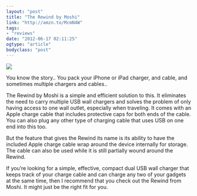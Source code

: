 ```yaml
---
layout: "post"
title: "The Rewind by Moshi"
link: "http://amzn.to/McmN4W"
tags: 
- "reviews"
date: "2012-06-17 02:11:25"
ogtype: "article"
bodyclass: "post"
---
```


![](http://cdn.rogerstringer.com/media/moshi.jpg)

You know the story.. You pack your iPhone or iPad charger, and cable, and sometimes multiple chargers and cables..

The Rewind by Moshi is a simple and efficient solution to this. It eliminates the need to carry multiple USB wall chargers and solves the problem of only having access to one wall outlet, especially when traveling. It comes with an Apple charge cable that includes protective caps for both ends of the cable. You can also plug any other type of charging cable that uses USB on one end into this too.

But the feature that gives the Rewind its name is its ability to have the included Apple charge cable wrap around the device internally for storage. The cable can also be used while it is still partially wound around the Rewind.

If you’re looking for a simple, effective, compact dual USB wall charger that keeps track of your charge cable and can charge any two of your gadgets at the same time, then I recommend that you check out the Rewind from Moshi. It might just be the right fit for you.